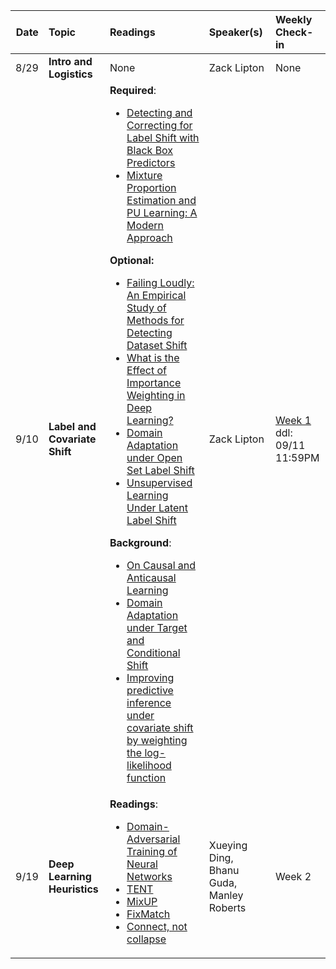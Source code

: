 | Date | Topic | Readings |Speaker(s) | Weekly Check-in |
| ---: | :--- | :--- | :--- | :--- |
|  8/29 | **Intro and Logistics** | None | Zack Lipton  | None |
|  9/10 | **Label and Covariate Shift**| **Required**: <ul><li>[Detecting and Correcting for Label Shift with Black Box Predictors](https://arxiv.org/abs/1802.03916) </li><li> [Mixture Proportion Estimation and PU Learning: A Modern Approach](https://arxiv.org/abs/2111.00980)  </li></ul> **Optional:** <ul> <li> [Failing Loudly: An Empirical Study of Methods for Detecting Dataset Shift](https://arxiv.org/abs/1810.11953) </li> <li>[What is the Effect of Importance Weighting in Deep Learning?](https://arxiv.org/abs/1812.03372)</li> <li>[Domain Adaptation under Open Set Label Shift](https://arxiv.org/abs/2207.13048)</li><li>[Unsupervised Learning Under Latent Label Shift](https://arxiv.org/abs/2207.13179)</li> </ul> **Background**: <ul> <li>[On Causal and Anticausal Learning](https://icml.cc/2012/papers/625.pdf)</li> <li>[Domain Adaptation under Target and Conditional Shift](http://proceedings.mlr.press/v28/zhang13d.html)</li><li>[Improving predictive inference under covariate shift by weighting the log-likelihood function](https://citeseerx.ist.psu.edu/viewdoc/download?doi=10.1.1.370.4921&rep=rep1&type=pdf)</li></ul> | Zack Lipton | [Week 1](https://docs.google.com/forms/d/e/1FAIpQLSdjFHenGtWOpNI79icBStYgiN41B9WPGuF-q4pgfMbAGaWJDQ/viewform) <br> ddl: 09/11 11:59PM |
|  9/19 | **Deep Learning Heuristics**| **Readings**: <ul><li>[Domain-Adversarial Training of Neural Networks ](https://arxiv.org/abs/1505.07818)</li><li>[TENT](https://arxiv.org/abs/2006.10726)</li><li>[MixUP](https://arxiv.org/pdf/1710.09412.pdf)</li><li>[FixMatch](https://arxiv.org/abs/2001.07685)</li><li>[Connect, not collapse](https://arxiv.org/abs/2204.00570)</li></ul>  | Xueying Ding, Bhanu Guda, Manley Roberts  | Week 2|

